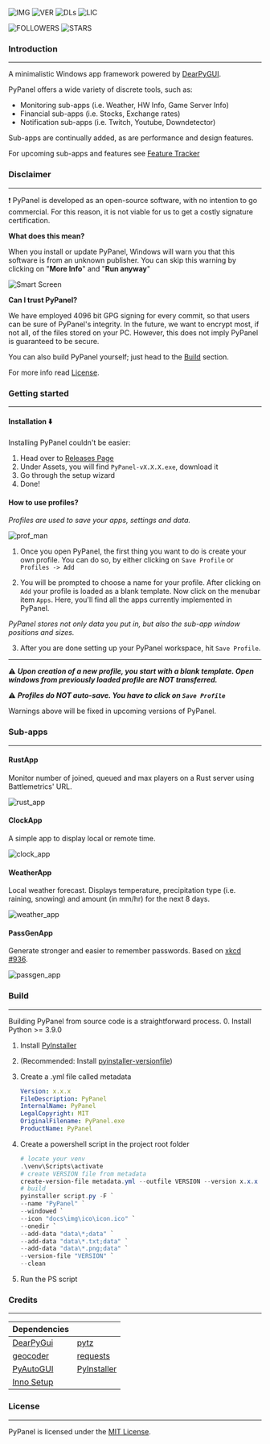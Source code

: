 ![IMG](docs/img/logos/nb_icon_w_text.svg)
![VER](https://img.shields.io/github/v/release/Finoozer/PyPanel)
![DLs](https://img.shields.io/github/downloads/Finoozer/PyPanel/total)
![LIC](https://img.shields.io/github/license/Finoozer/PyPanel)

![FOLLOWERS](https://img.shields.io/github/followers/Finoozer?style=social)
![STARS](https://img.shields.io/github/stars/Finoozer/PyPanel?style=social)
### Introduction

---

A minimalistic Windows app framework powered by [DearPyGUI](https://github.com/hoffstadt/DearPyGui).

PyPanel offers a wide variety of discrete tools, such as:
* Monitoring sub-apps (i.e. Weather, HW Info, Game Server Info)
* Financial sub-apps (i.e. Stocks, Exchange rates)
* Notification sub-apps (i.e. Twitch, Youtube, Downdetector)

Sub-apps are continually added, as are performance and design features.

For upcoming sub-apps and features see [Feature Tracker](https://github.com/Finoozer/PyPanel/projects/2)

### Disclaimer

---

:heavy_exclamation_mark: PyPanel is developed as an open-source software, with no intention to go commercial. 
For this reason, it is not viable for us to get a costly signature certification.

**What does this mean?**

When you install or update PyPanel, Windows will warn you that this software is from an unknown publisher.
You can skip this warning by clicking on "**More Info**" and "**Run anyway**"

![Smart Screen](docs/img/smart_screen.jpg)

**Can I trust PyPanel?**

We have employed 4096 bit GPG signing for every commit, so that users can be sure of PyPanel's integrity. In the 
future, we want to encrypt most, if not all, of the files stored on your PC. However, this does not imply PyPanel is 
guaranteed to be secure.

You can also build PyPanel yourself; just head to the [Build](#build) section.

For more info read [License](LICENSE.txt).


### Getting started

---

#### Installation :arrow_down:
Installing PyPanel couldn't be easier:
1. Head over to [Releases Page](https://github.com/Finoozer/PyPanel/releases)
2. Under Assets, you will find `PyPanel-vX.X.X.exe`, download it
3. Go through the setup wizard
4. Done!

#### How to use profiles?


_Profiles are used to save your apps, settings and data._

![prof_man](docs/img/sub-apps/prof_mng.png)

1. Once you open PyPanel, the first thing you want to do is create your own profile. You can do so, by either clicking 
on `Save Profile` or `Profiles -> Add`

2. You will be prompted to choose a name for your profile. After clicking on `Add` your profile is loaded as a blank 
template. Now click on the menubar item `Apps`. Here, you'll find all the apps currently implemented in PyPanel.

_PyPanel stores not only data you put in, but also the sub-app window positions and sizes._

3. After you are done setting up your PyPanel workspace, hit `Save Profile`.

---

:warning: ***Upon creation of a new profile, you start with a blank template. Open windows from
previously loaded profile are NOT transferred.***

:warning: ***Profiles do NOT auto-save. You have to click on `Save Profile`***

Warnings above will be fixed in upcoming versions of PyPanel.

### Sub-apps

---

#### RustApp
Monitor number of joined, queued and max players on a Rust server using Battlemetrics' URL.

![rust_app](docs/img/sub-apps/rust_app.png)

#### ClockApp
A simple app to display local or remote time.

![clock_app](docs/img/sub-apps/clock_app.png)

#### WeatherApp
Local weather forecast. Displays temperature, precipitation type (i.e. raining, snowing) and amount (in mm/hr) for the 
next 8 days.

![weather_app](docs/img/sub-apps/weather_app.png)

#### PassGenApp
Generate stronger and easier to remember passwords. Based on [xkcd #936](https://xkcd.com/936/).

![passgen_app](docs/img/sub-apps/passgen_app.png)

### Build

---

Building PyPanel from source code is a straightforward process.
0. Install Python >= 3.9.0
1. Install [PyInstaller](https://www.pyinstaller.org/)
2. (Recommended: Install [pyinstaller-versionfile](https://pypi.org/project/pyinstaller-versionfile/))
3. Create a .yml file called metadata
    ```yaml
    Version: x.x.x
    FileDescription: PyPanel
    InternalName: PyPanel
    LegalCopyright: MIT
    OriginalFilename: PyPanel.exe
    ProductName: PyPanel
    ```

4. Create a powershell script in the project root folder

    ```powershell
    # locate your venv
    .\venv\Scripts\activate
    # create VERSION file from metadata
    create-version-file metadata.yml --outfile VERSION --version x.x.x
    # build
    pyinstaller script.py -F `
    --name "PyPanel" `
    --windowed `
    --icon "docs\img\ico\icon.ico" `
    --onedir `
    --add-data "data\*;data" `
    --add-data "data\*.txt;data" `
    --add-data "data\*.png;data" `
    --version-file "VERSION" `
    --clean
    ```
5. Run the PS script

### Credits

---

| Dependencies |  |
| --- | --- |
| [DearPyGui](https://github.com/hoffstadt/DearPyGui) | [pytz](https://pypi.org/project/pytz/)
| [geocoder](https://pypi.org/project/geocoder/) | [requests](https://github.com/psf/requests)
| [PyAutoGUI](https://pypi.org/project/PyAutoGUI/) | [PyInstaller](https://www.pyinstaller.org/)
| [Inno Setup](https://jrsoftware.org/isinfo.php)

### License

---

PyPanel is licensed under the [MIT License](https://github.com/Finoozer/PyPanel/blob/master/LICENSE.md).